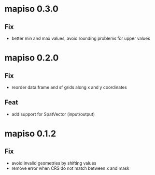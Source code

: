# mapiso 0.3.0

## Fix
* better min and max values, avoid rounding problems for upper values


# mapiso 0.2.0

## Fix
* reorder data.frame and sf grids along x and y coordinates

## Feat
* add support for SpatVector (input/output)



# mapiso 0.1.2 

## Fix
- avoid invalid geometries by shifting values 
- remove error when CRS do not match between x and mask
